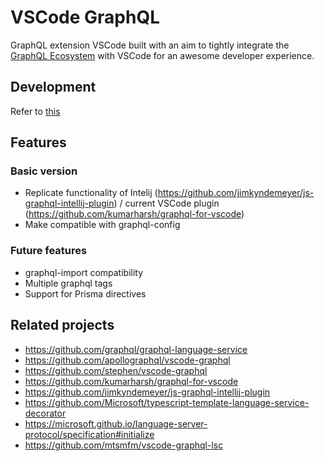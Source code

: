 # VSCode GraphQL

GraphQL extension VSCode built with an aim to tightly integrate the [GraphQL Ecosystem](https://www.prisma.io/docs/graphql-ecosystem/) with VSCode for an awesome developer experience.

## Development

Refer to [this](./vsc-extension-quickstart.md)

## Features

### Basic version

* Replicate functionality of Intelij (https://github.com/jimkyndemeyer/js-graphql-intellij-plugin) / current VSCode plugin (https://github.com/kumarharsh/graphql-for-vscode)
* Make compatible with graphql-config

### Future features

* graphql-import compatibility
* Multiple graphql tags
* Support for Prisma directives

## Related projects

* https://github.com/graphql/graphql-language-service
* https://github.com/apollographql/vscode-graphql
* https://github.com/stephen/vscode-graphql
* https://github.com/kumarharsh/graphql-for-vscode
* https://github.com/jimkyndemeyer/js-graphql-intellij-plugin
* https://github.com/Microsoft/typescript-template-language-service-decorator
* https://microsoft.github.io/language-server-protocol/specification#initialize
* https://github.com/mtsmfm/vscode-graphql-lsc
